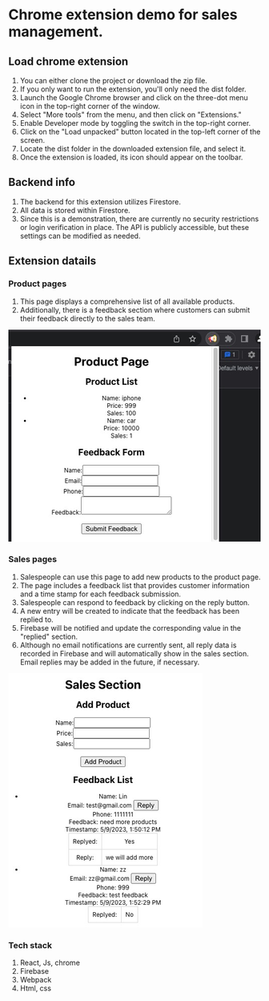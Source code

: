 # Chrome extension demo for sales management. 


## Load chrome extension
1. You can either clone the project or download the zip file.
2. If you only want to run the extension, you'll only need the dist folder.
3. Launch the Google Chrome browser and click on the three-dot menu icon in the top-right corner of the window.
4. Select "More tools" from the menu, and then click on "Extensions."
5. Enable Developer mode by toggling the switch in the top-right corner.
6. Click on the "Load unpacked" button located in the top-left corner of the screen.
7. Locate the dist folder in the downloaded extension file, and select it.
8. Once the extension is loaded, its icon should appear on the toolbar.

## Backend info
1. The backend for this extension utilizes Firestore.
2. All data is stored within Firestore.
3. Since this is a demonstration, there are currently no security restrictions or login verification in place. The API  is publicly accessible, but these settings can be modified as needed.

## Extension datails
### Product pages
1. This page displays a comprehensive list of all available products.
2. Additionally, there is a feedback section where customers can submit their feedback directly to the sales team.


![Product page](./README_IMG/product.jpg)


### Sales pages
1. Salespeople can use this page to add new products to the product page.
2. The page includes a feedback list that provides customer information and a time stamp for each feedback submission.
3. Salespeople can respond to feedback by clicking on the reply button.
4. A new entry will be created to indicate that the feedback has been replied to.
5. Firebase will be notified and update the corresponding value in the "replied" section.
6. Although no email notifications are currently sent, all reply data is recorded in Firebase and will automatically show in the sales section. Email replies may be added in the future, if necessary.


![sales page](./README_IMG/sales.jpg)

### Tech stack
1. React, Js, chrome
2. Firebase
3. Webpack
4. Html, css



